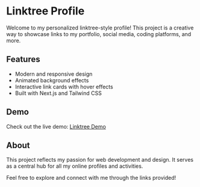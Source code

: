 # Linktree Profile

Welcome to my personalized linktree-style profile! This project is a creative way to showcase links to my portfolio, social media, coding platforms, and more.

## Features

- Modern and responsive design
- Animated background effects
- Interactive link cards with hover effects
- Built with Next.js and Tailwind CSS

## Demo

Check out the live demo: [Linktree Demo](https://linktree.yashsuthar.com)

## About

This project reflects my passion for web development and design. It serves as a central hub for all my online profiles and activities.

Feel free to explore and connect with me through the links provided!
